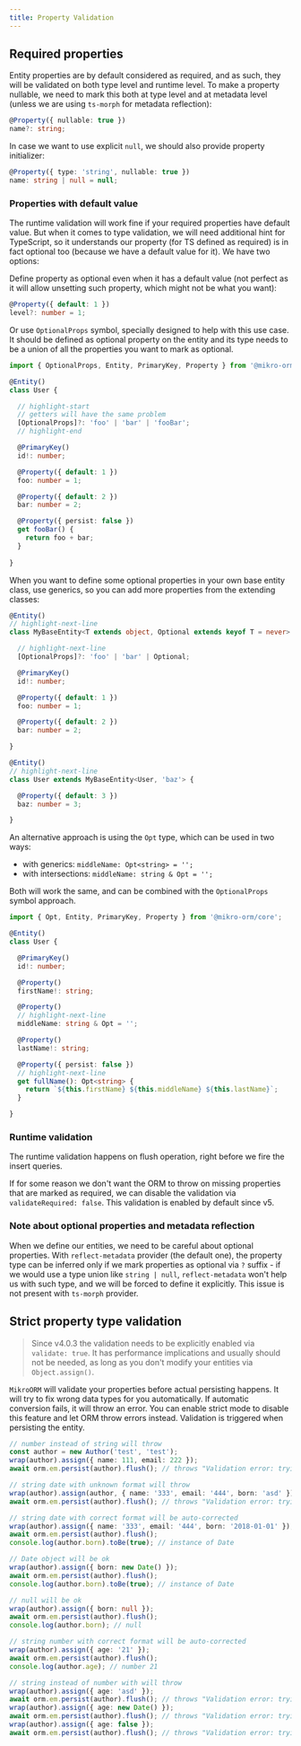 ```yaml
---
title: Property Validation
---
```


## Required properties

Entity properties are by default considered as required, and as such, they will be validated on both type level and runtime level. To make a property nullable, we need to mark this both at type level and at metadata level (unless we are using `ts-morph` for metadata reflection):

```ts
@Property({ nullable: true })
name?: string;
```

In case we want to use explicit `null`, we should also provide property initializer:

```ts
@Property({ type: 'string', nullable: true })
name: string | null = null;
```

### Properties with default value

The runtime validation will work fine if your required properties have default value. But when it comes to type validation, we will need additional hint for TypeScript, so it understands our property (for TS defined as required) is in fact optional too (because we have a default value for it). We have two options:

Define property as optional even when it has a default value (not perfect as it will allow unsetting such property, which might not be what you want):

```ts
@Property({ default: 1 })
level?: number = 1;
```

Or use `OptionalProps` symbol, specially designed to help with this use case. It should be defined as optional property on the entity and its type needs to be a union of all the properties you want to mark as optional.

```ts
import { OptionalProps, Entity, PrimaryKey, Property } from '@mikro-orm/core';

@Entity()
class User {

  // highlight-start
  // getters will have the same problem
  [OptionalProps]?: 'foo' | 'bar' | 'fooBar';
  // highlight-end

  @PrimaryKey()
  id!: number;

  @Property({ default: 1 })
  foo: number = 1;

  @Property({ default: 2 })
  bar: number = 2;

  @Property({ persist: false })
  get fooBar() {
    return foo + bar;
  }
  
}
```

When you want to define some optional properties in your own base entity class, use generics, so you can add more properties from the extending classes:

```ts
@Entity()
// highlight-next-line
class MyBaseEntity<T extends object, Optional extends keyof T = never> {

  // highlight-next-line
  [OptionalProps]?: 'foo' | 'bar' | Optional;

  @PrimaryKey()
  id!: number;

  @Property({ default: 1 })
  foo: number = 1;

  @Property({ default: 2 })
  bar: number = 2;

}

@Entity()
// highlight-next-line
class User extends MyBaseEntity<User, 'baz'> {

  @Property({ default: 3 })
  baz: number = 3;

}
```

An alternative approach is using the `Opt` type, which can be used in two ways:

- with generics: `middleName: Opt<string> = '';`
- with intersections: `middleName: string & Opt = '';`

Both will work the same, and can be combined with the `OptionalProps` symbol approach.

```ts
import { Opt, Entity, PrimaryKey, Property } from '@mikro-orm/core';

@Entity()
class User {

  @PrimaryKey()
  id!: number;

  @Property()
  firstName!: string;

  @Property()
  // highlight-next-line
  middleName: string & Opt = '';

  @Property()
  lastName!: string;

  @Property({ persist: false })
  // highlight-next-line
  get fullName(): Opt<string> {
    return `${this.firstName} ${this.middleName} ${this.lastName}`;
  }

}
```

### Runtime validation

The runtime validation happens on flush operation, right before we fire the insert queries.

If for some reason we don't want the ORM to throw on missing properties that are marked as required, we can disable the validation via `validateRequired: false`. This validation is enabled by default since v5.

### Note about optional properties and metadata reflection

When we define our entities, we need to be careful about optional properties. With `reflect-metadata` provider (the default one), the property type can be inferred only if we mark properties as optional via `?` suffix - if we would use a type union like `string | null`, `reflect-metadata` won't help us with such type, and we will be forced to define it explicitly. This issue is not present with `ts-morph` provider.

## Strict property type validation

> Since v4.0.3 the validation needs to be explicitly enabled via `validate: true`. It has performance implications and usually should not be needed, as long as you don't modify your entities via `Object.assign()`.

`MikroORM` will validate your properties before actual persisting happens. It will try to fix wrong data types for you automatically. If automatic conversion fails, it will throw an error. You can enable strict mode to disable this feature and let ORM throw errors instead. Validation is triggered when persisting the entity.

```ts
// number instead of string will throw
const author = new Author('test', 'test');
wrap(author).assign({ name: 111, email: 222 });
await orm.em.persist(author).flush(); // throws "Validation error: trying to set Author.name of type 'string' to '111' of type 'number'"

// string date with unknown format will throw
wrap(author).assign(author, { name: '333', email: '444', born: 'asd' });
await orm.em.persist(author).flush(); // throws "Validation error: trying to set Author.born of type 'date' to 'asd' of type 'string'"

// string date with correct format will be auto-corrected
wrap(author).assign({ name: '333', email: '444', born: '2018-01-01' });
await orm.em.persist(author).flush();
console.log(author.born).toBe(true); // instance of Date

// Date object will be ok
wrap(author).assign({ born: new Date() });
await orm.em.persist(author).flush();
console.log(author.born).toBe(true); // instance of Date

// null will be ok
wrap(author).assign({ born: null });
await orm.em.persist(author).flush();
console.log(author.born); // null

// string number with correct format will be auto-corrected
wrap(author).assign({ age: '21' });
await orm.em.persist(author).flush();
console.log(author.age); // number 21

// string instead of number with will throw
wrap(author).assign({ age: 'asd' });
await orm.em.persist(author).flush(); // throws "Validation error: trying to set Author.age of type 'number' to 'asd' of type 'string'"
wrap(author).assign({ age: new Date() });
await orm.em.persist(author).flush(); // throws "Validation error: trying to set Author.age of type 'number' to '2019-01-17T21:14:23.875Z' of type 'date'"
wrap(author).assign({ age: false });
await orm.em.persist(author).flush(); // throws "Validation error: trying to set Author.age of type 'number' to 'false' of type 'boolean'"
```

